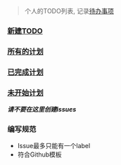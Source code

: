 > 个人的TODO列表, 记录[待办事项](http://www.axetroy.xyz/#/todo)

### [新建TODO](https://github.com/huyansheng3/todo/issues/new)
### [所有的计划](https://github.com/huyansheng3/todo/issues/created_by/huyansheng3)
### [已完成计划](https://github.com/huyansheng3/todo/issues?q=is%3Aissue+is%3Aclosed+author%3Aaxetroy+label%3A%E5%B7%B2%E5%AE%8C%E6%88%90)
### [未开始计划](https://github.com/axetroy/todo/issues?q=is%3Aopen+is%3Aissue+author%3Aaxetroy+label%3A%E6%9C%AA%E5%BC%80%E5%A7%8B)

***请不要在这里创建issues***


### 编写规范

- Issue最多只能有一个label
- 符合Github模板
